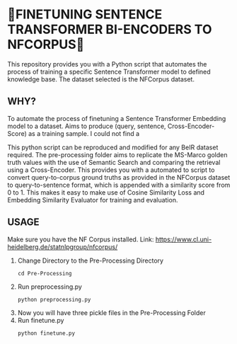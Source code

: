 # **🤖FINETUNING SENTENCE TRANSFORMER BI-ENCODERS TO NFCORPUS🤖**

This repository provides you with a Python script that automates the process of training a specific Sentence Transformer model to defined knowledge base. The dataset selected is the NFCorpus dataset. 

## **WHY?**
To automate the process of finetuning a Sentence Transformer Embedding model to a dataset. Aims to produce (query, sentence, Cross-Encoder-Score) as a training sample. I could not find a 

This python script can be reproduced and modified for any BeIR dataset required. The pre-processing folder aims to replicate the MS-Marco golden truth values with the use of Semantic Search and comparing the retrieval using a Cross-Encoder. This provides you with a automated to script to convert query-to-corpus ground truths as provided in the NFCorpus dataset to query-to-sentence format, which is appended with a similarity score from 0 to 1. This makes it easy to make use of Cosine Similarity Loss and Embedding Similarity Evaluator for training and evaluation.

## **USAGE**
Make sure you have the NF Corpus installed. Link: https://www.cl.uni-heidelberg.de/statnlpgroup/nfcorpus/
1. Change Directory to the Pre-Processing Directory
   ```
   cd Pre-Processing
   ```
2. Run preprocessing.py
   ```
   python preprocessing.py
   ```
3. Now you will have three pickle files in the Pre-Processing Folder
4. Run finetune.py
   ```
   python finetune.py
   ```
